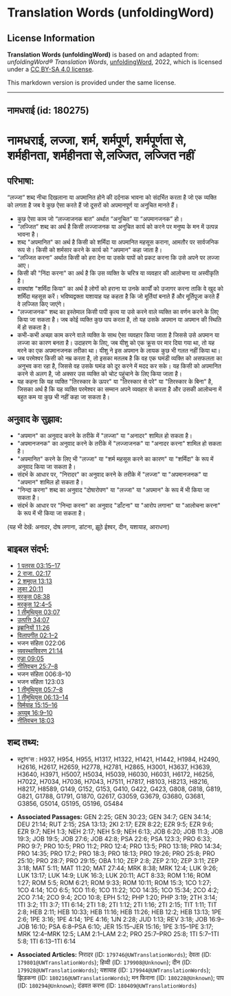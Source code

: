 # Translation Words (unfoldingWord)

## License Information

**Translation Words (unfoldingWord)** is based on and adapted from: _unfoldingWord® Translation Words_, [unfoldingWord](https://unfoldingword.org/utw), 2022, which is licensed under a [CC BY-SA 4.0 license](https://creativecommons.org/licenses/by-sa/4.0/legalcode.en).

This markdown version is provided under the same license.



--------------------------------

## नामधराई (id: 180275)

नामधराई, लज्जा, शर्म, शर्मपूर्ण, शर्मपूर्णता से, शर्महीनता, शर्महीनता से,लज्जित, लज्जित नहीं
============================================================================================

परिभाषा:
--------

“लज्जा” शब्द नीचा दिखलाना या अपमानित होने की दर्दनाक भावना को संदर्भित करता है जो एक व्यक्ति को लगता है जब वे कुछ ऐसा करते हैं जो दूसरों को अपमानपूर्ण या अनुचित मानते हैं।

* कुछ ऐसा काम जो “लज्जाजनक बात” अर्थात “अनुचित” या “अपमानजनक” हो।
* “लज्जित” शब्द का अर्थ है किसी लज्जाजनक या अनुचित कार्य को करने पर मनुष्य के मन में उत्पन्न भावना है।
* शब्द "अपमानित" का अर्थ है किसी को शर्मिंदा या अपमानित महसूस कराना, आमतौर पर सार्वजनिक रूप से। किसी को शर्मसार करने के कार्य को "अपमान" कहा जाता है।
* “लज्जित करना” अर्थात किसी को हरा देना या उसके पापों को प्रकट करना कि उसे अपने पर लज्जा आए।
* किसी की "निंदा करना" का अर्थ है कि उस व्यक्ति के चरित्र या व्यवहार की आलोचना या अस्वीकृति है।
* वाक्यांश "शर्मिंदा किया" का अर्थ है लोगों को हराना या उनके कार्यों को उजागर करना ताकि वे खुद को शर्मिंदा महसूस करें। भविष्यद्वक्ता यशायाह यह कहता है कि जो मूर्तियां बनाते हैं और मूर्तिपूजा करते हैं वे लज्जित किए जाएंगे।
* "लज्जाजनक" शब्द का इस्तेमाल किसी पापी कृत्य या उसे करने वाले व्यक्ति का वर्णन करने के लिए किया जा सकता है। जब कोई व्यक्ति कुछ पाप करता है, तो यह उसके अपमान या अपमान की स्थिति में हो सकता है।
* कभी\-कभी अच्छा काम करने वाले व्यक्ति के साथ ऐसा व्यवहार किया जाता है जिससे उसे अपमान या लज्जा का कारण बनता है। उदाहरण के लिए, जब यीशु को एक क्रूस पर मार दिया गया था, तो यह मरने का एक अपमानजनक तरीका था। यीशु ने इस अपमान के लायक कुछ भी गलत नहीं किया था।
* जब परमेश्वर किसी को नम्र करता है, तो इसका मतलब है कि वह एक घमंडी व्यक्ति को असफलता का अनुभव करा रहा है, जिससे वह उसके घमंड को दूर करने में मदद कर सके। यह किसी को अपमानित करने से अलग है, जो अक्सर उस व्यक्ति को चोट पहुंचाने के लिए किया जाता है।
* यह कहना कि यह व्यक्ति "तिरस्कार के ऊपर" या "तिरस्कार से परे" या "तिरस्कार के बिना" है, जिसका अर्थ है कि यह व्यक्ति परमेश्वर का सम्मान अपने व्यवहार से करता है और उसकी आलोचना में बहुत कम या कुछ भी नहीं कहा जा सकता है।

अनुवाद के सुझाव:
----------------

* "अपमान" का अनुवाद करने के तरीके में "लज्जा" या "अनादर" शामिल हो सकता है।
* "अपमानजनक" का अनुवाद करने के तरीके में "लज्जाजनक" या "अनादर करना" शामिल हो सकता है।
* "अपमानित" करने के लिए भी "लज्जा" या "शर्म महसूस करने का कारण" या "शर्मिंदा" के रूप में अनुवाद किया जा सकता है।
* संदर्भ के आधार पर, "निरादर" का अनुवाद करने के तरीके में "लज्जा" या "अपमानजनक" या "अपमान" शामिल हो सकता है।
* "निन्दा करना" शब्द का अनुवाद "दोषारोपण" या "लज्जा" या "अपमान" के रूप में भी किया जा सकता है।
* संदर्भ के आधार पर "निन्दा करना" का अनुवाद "डाँटना" या "आरोप लगाना" या "आलोचना करना" के रूप में भी किया जा सकता है।

(यह भी देखें: अनादर, दोष लगाना, डांटना, झूठे ईश्वर, दीन, यशायाह, आराधना)

बाइबल संदर्भ:
-------------

* [1 पतरस 03:15–17](https://ref.ly/1Pet0:0)
* [2 राजा. 02:17](https://ref.ly/2Kgs0:0)
* [2 शमूएल 13:13](https://ref.ly/2Sam0:0)
* [लूका 20:11](https://ref.ly/Luke20:11)
* [मरकुस 08:38](https://ref.ly/Mark8:38)
* [मरकुस 12:4–5](https://ref.ly/Mark12:4-Mark12:5)
* [1 तीमुथियुस 03:07](https://ref.ly/1Tim0:0)
* [उत्पत्ति 34:07](https://ref.ly/Gen34:7)
* [इब्रानियों 11:26](https://ref.ly/Heb11:26)
* [विलापगीत 02:1–2](https://ref.ly/Lam2:1-Lam2:2)
* भजन संहिता 022:06
* [व्यवस्थाविवरण 21:14](https://ref.ly/Deut21:14)
* [एज्रा 09:05](https://ref.ly/Ezra9:5)
* [नीतिवचन 25:7–8](https://ref.ly/Prov25:7-Prov25:8)
* भजन संहिता 006:8–10
* भजन संहिता 123:03
* [1 तीमुथियुस 05:7–8](https://ref.ly/1Tim0:0)
* [1 तीमुथियुस 06:13–14](https://ref.ly/1Tim0:0)
* [यिर्मयाह 15:15–16](https://ref.ly/Jer15:15-Jer15:16)
* [अय्यूब 16:9–10](https://ref.ly/Job16:9-Job16:10)
* [नीतिवचन 18:03](https://ref.ly/Prov18:3)

शब्द तथ्य:
----------

* स्ट्रांग'स : H937, H954, H955, H1317, H1322, H1421, H1442, H1984, H2490, H2616, H2617, H2659, H2778, H2781, H2865, H3001, H3637, H3639, H3640, H3971, H5007, H5034, H5039, H6030, H6031, H6172, H6256, H7022, H7034, H7036, H7043, H7511, H7817, H8103, H8213, H8216, H8217, H8589, G149, G152, G153, G410, G422, G423, G808, G818, G819, G821, G1788, G1791, G1870, G2617, G3059, G3679, G3680, G3681, G3856, G5014, G5195, G5196, G5484

* **Associated Passages:** GEN 2:25; GEN 30:23; GEN 34:7; GEN 34:14; DEU 21:14; RUT 2:15; 2SA 13:13; 2KI 2:17; EZR 8:22; EZR 9:5; EZR 9:6; EZR 9:7; NEH 1:3; NEH 2:17; NEH 5:9; NEH 6:13; JOB 6:20; JOB 11:3; JOB 19:3; JOB 19:5; JOB 27:6; JOB 42:8; PSA 22:6; PSA 123:3; PRO 6:33; PRO 9:7; PRO 10:5; PRO 11:2; PRO 12:4; PRO 13:5; PRO 13:18; PRO 14:34; PRO 14:35; PRO 17:2; PRO 18:3; PRO 18:13; PRO 19:26; PRO 25:8; PRO 25:10; PRO 28:7; PRO 29:15; OBA 1:10; ZEP 2:8; ZEP 2:10; ZEP 3:11; ZEP 3:18; MAT 5:11; MAT 11:20; MAT 27:44; MRK 8:38; MRK 12:4; LUK 9:26; LUK 13:17; LUK 14:9; LUK 16:3; LUK 20:11; ACT 8:33; ROM 1:16; ROM 1:27; ROM 5:5; ROM 6:21; ROM 9:33; ROM 10:11; ROM 15:3; 1CO 1:27; 1CO 4:14; 1CO 6:5; 1CO 11:6; 1CO 11:22; 1CO 14:35; 1CO 15:34; 2CO 4:2; 2CO 7:14; 2CO 9:4; 2CO 10:8; EPH 5:12; PHP 1:20; PHP 3:19; 2TH 3:14; 1TI 3:2; 1TI 3:7; 1TI 6:14; 2TI 1:8; 2TI 1:12; 2TI 1:16; 2TI 2:15; TIT 1:11; TIT 2:8; HEB 2:11; HEB 10:33; HEB 11:16; HEB 11:26; HEB 12:2; HEB 13:13; 1PE 2:6; 1PE 3:16; 1PE 4:14; 1PE 4:16; 1JN 2:28; JUD 1:13; REV 3:18; JOB 16:9–JOB 16:10; PSA 6:8–PSA 6:10; JER 15:15–JER 15:16; 1PE 3:15–1PE 3:17; MRK 12:4–MRK 12:5; LAM 2:1–LAM 2:2; PRO 25:7–PRO 25:8; 1TI 5:7–1TI 5:8; 1TI 6:13–1TI 6:14
* **Associated Articles:** निरादर (ID: `179746@UWTranslationWords`); देवता (ID: `179801@UWTranslationWords`); हिव्वी (ID: `179908@Unknown`); दीन (ID: `179928@UWTranslationWords`); यशायाह (ID: `179944@UWTranslationWords`); झिड़कना (ID: `180216@UWTranslationWords`); मन फिराना (ID: `180228@Unknown`); पाप (ID: `180294@Unknown`); दंडवत करना (ID: `180409@UWTranslationWords`)

